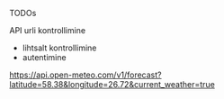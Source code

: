 TODOs

API urli kontrollimine
  - lihtsalt kontrollimine
  - autentimine


https://api.open-meteo.com/v1/forecast?latitude=58.38&longitude=26.72&current_weather=true
